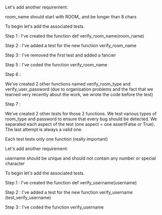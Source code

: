 Let's add another requirement:

room_name should start with ROOM_ and be longer than 8 chars

To begin let's add the associated tests.

Step 1 :
I've created the function def verify_room_name(room_name)

Step 2 :
I've added a test for the new function verify_room_name

Step 3 :
I've removed the first test and added a fancier

Step 5 :
I've coded the function verify_room_name

Step 6 :

We've created 2 other functions named verify_room_type and verify_user_password (due to organisation problems and the fact that we learned very recently about the work, we wrote the code before the test)

Step 7 :

We've created 2 other tests for those 2 functions. We test various types of room_type and password to ensure that every bug should be detected. We separated each aspect of the test (one aspect = one assertFalse or True). The last attempt is always a valid one.

Each test tests only one function (really important)



Let's add another requirement:

username should be unique and should not contain any number or special character

To begin let's add the associated tests.

Step 1 : I've created the function def verify_username(username)

Step 2 : I've added a test for the new function verify_username (test_verify_username)

Step 3 : I've coded the function verify_username
